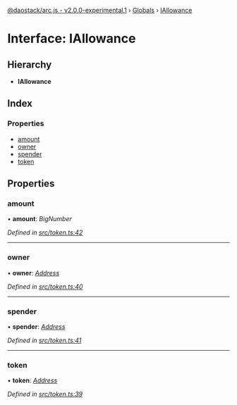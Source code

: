 [@daostack/arc.js - v2.0.0-experimental.1](../README.md) › [Globals](../globals.md) › [IAllowance](iallowance.md)

# Interface: IAllowance

## Hierarchy

* **IAllowance**

## Index

### Properties

* [amount](iallowance.md#amount)
* [owner](iallowance.md#owner)
* [spender](iallowance.md#spender)
* [token](iallowance.md#token)

## Properties

###  amount

• **amount**: *BigNumber*

*Defined in [src/token.ts:42](https://github.com/daostack/arc.js/blob/6c661ff/src/token.ts#L42)*

___

###  owner

• **owner**: *[Address](../globals.md#address)*

*Defined in [src/token.ts:40](https://github.com/daostack/arc.js/blob/6c661ff/src/token.ts#L40)*

___

###  spender

• **spender**: *[Address](../globals.md#address)*

*Defined in [src/token.ts:41](https://github.com/daostack/arc.js/blob/6c661ff/src/token.ts#L41)*

___

###  token

• **token**: *[Address](../globals.md#address)*

*Defined in [src/token.ts:39](https://github.com/daostack/arc.js/blob/6c661ff/src/token.ts#L39)*
